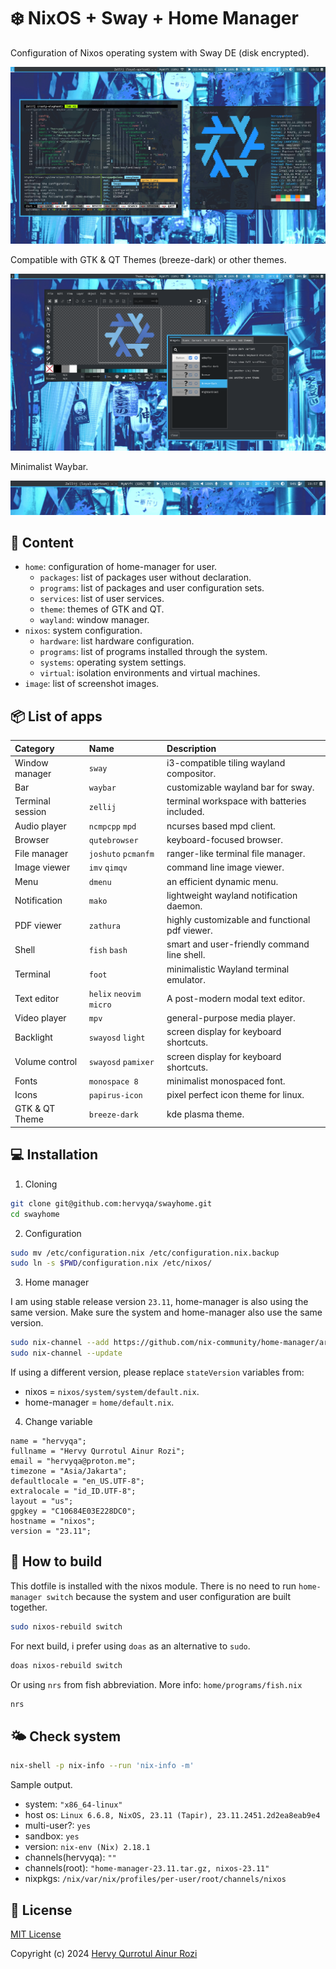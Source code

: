 # ❄️ NixOS + Sway + Home Manager

Configuration of Nixos operating system with Sway DE (disk
encrypted).

![image](image/grim_1.png)

Compatible with GTK & QT Themes (breeze-dark) or other themes.

![image](image/grim_2.png)

Minimalist Waybar.

![image](image/grim_3.png)

## 📖 Content

- `home`: configuration of home-manager for user.
  - `packages`: list of packages user without declaration.
  - `programs`: list of packages and user configuration sets.
  - `services`: list of user services.
  - `theme`: themes of GTK and QT.
  - `wayland`: window manager.
- `nixos`: system configuration.
  - `hardware`: list hardware configuration.
  - `programs`: list of programs installed through the system.
  - `systems`: operating system settings.
  - `virtual`: isolation environments and virtual machines.
- `image`: list of screenshot images.

## 📦 List of apps

Category | Name | Description
:--- | :--- | :---
Window manager | `sway` | i3-compatible tiling wayland compositor.
Bar | `waybar` | customizable wayland bar for sway.
Terminal session | `zellij` | terminal workspace with batteries included.
Audio player | `ncmpcpp` `mpd` | ncurses based mpd client.
Browser | `qutebrowser` | keyboard-focused browser.
File manager | `joshuto` `pcmanfm` | ranger-like terminal file manager.
Image viewer | `imv` `qimqv` | command line image viewer.
Menu | `dmenu` | an efficient dynamic menu.
Notification | `mako` | lightweight wayland notification daemon.
PDF viewer | `zathura` | highly customizable and functional pdf viewer.
Shell | `fish` `bash` | smart and user-friendly command line shell.
Terminal | `foot` | minimalistic Wayland terminal emulator.
Text editor | `helix` `neovim` `micro` | A post-modern modal text editor.
Video player | `mpv` | general-purpose media player.
Backlight | `swayosd` `light` | screen display for keyboard shortcuts.
Volume control | `swayosd` `pamixer` | screen display for keyboard shortcuts.
Fonts | `monospace 8` | minimalist monospaced font.
Icons | `papirus-icon` | pixel perfect icon theme for linux.
GTK & QT Theme | `breeze-dark` | kde plasma theme.

## 💻 Installation

1. Cloning

```sh
git clone git@github.com:hervyqa/swayhome.git
cd swayhome
```

2. Configuration

```sh
sudo mv /etc/configuration.nix /etc/configuration.nix.backup
sudo ln -s $PWD/configuration.nix /etc/nixos/
```

3. Home manager

I am using stable release version `23.11`, home-manager is also using the same
version. Make sure the system and home-manager also use the same version.

```sh
sudo nix-channel --add https://github.com/nix-community/home-manager/archive/release-23.11.tar.gz home-manager
sudo nix-channel --update
```

If using a different version, please replace `stateVersion` variables from:
* nixos = `nixos/system/system/default.nix`.
* home-manager = `home/default.nix`.

4. Change variable

```plain
name = "hervyqa";
fullname = "Hervy Qurrotul Ainur Rozi";
email = "hervyqa@proton.me";
timezone = "Asia/Jakarta";
defaultlocale = "en_US.UTF-8";
extralocale = "id_ID.UTF-8";
layout = "us";
gpgkey = "C10684E03E228DC0";
hostname = "nixos";
version = "23.11";
```

## 🍵 How to build

This dotfile is installed with the nixos module.
There is no need to run `home-manager switch`
because the system and user configuration are built together.

```sh
sudo nixos-rebuild switch
```

For next build, i prefer using `doas` as an alternative to `sudo`.

```sh
doas nixos-rebuild switch

```

Or using `nrs` from fish abbreviation.
More info: `home/programs/fish.nix`

```sh
nrs
```

## 🌤 Check system

```sh
nix-shell -p nix-info --run 'nix-info -m'
```

Sample output.

- system: `"x86_64-linux"`
- host os: `Linux 6.6.8, NixOS, 23.11 (Tapir), 23.11.2451.2d2ea8eab9e4`
- multi-user?: `yes`
- sandbox: `yes`
- version: `nix-env (Nix) 2.18.1`
- channels(hervyqa): `""`
- channels(root): `"home-manager-23.11.tar.gz, nixos-23.11"`
- nixpkgs: `/nix/var/nix/profiles/per-user/root/channels/nixos`

## 🌱 License

[MIT License](/LICENSE.md)

Copyright (c) 2024 [Hervy Qurrotul Ainur Rozi](https://hervyqa.id)
